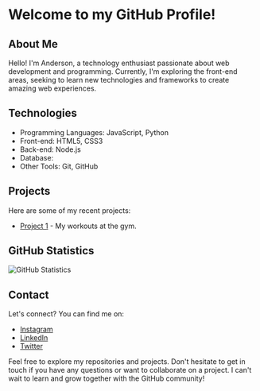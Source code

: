 # Welcome to my GitHub Profile!

## About Me

Hello! I'm Anderson, a technology enthusiast passionate about web development and programming. Currently, I'm exploring the front-end areas, seeking to learn new technologies and frameworks to create amazing web experiences.

## Technologies

- Programming Languages: JavaScript, Python
- Front-end: HTML5, CSS3
- Back-end: Node.js
- Database:
- Other Tools: Git, GitHub

## Projects

Here are some of my recent projects:

- [Project 1]([[link_to_project_1](https://github.com/AndersonKito-Dev/curso-html-css/tree/main/modulo_1/d009)]) - My workouts at the gym.

## GitHub Statistics

![GitHub Statistics](https://github-readme-stats.vercel.app/api?username=AndersonKito-Dev&show_icons=true&count_private=true&hide=prs&theme=radical)

## Contact

Let's connect? You can find me on:

- [Instagram](https://www.instagram.com/andersonluis._/)
- [LinkedIn](your_linkedin_profile)
- [Twitter](your_twitter_profile)

Feel free to explore my repositories and projects. Don't hesitate to get in touch if you have any questions or want to collaborate on a project. I can't wait to learn and grow together with the GitHub community!
